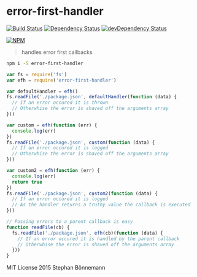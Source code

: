 # error-first-handler
[![Build Status](https://travis-ci.org/boennemann/error-first-handler.svg)](https://travis-ci.org/boennemann/error-first-handler)
[![Dependency Status](https://david-dm.org/boennemann/error-first-handler.svg)](https://david-dm.org/boennemann/error-first-handler)
[![devDependency Status](https://david-dm.org/boennemann/error-first-handler/dev-status.svg)](https://david-dm.org/boennemann/error-first-handler#info=devDependencies)

[![NPM](https://nodei.co/npm/error-first-handler.png?downloads=true&downloadRank=true&stars=true)](https://nodei.co/npm/error-first-handler/)

> handles error first callbacks

```bash
npm i -S error-first-handler
```
```js
var fs = require('fs')
var efh = require('error-first-handler')

var defaultHandler = efh()
fs.readFile('./package.json', defaultHandler(function (data) {
  // If an error occured it is thrown
  // Otherwhise the error is shaved off the arguments array
}))

var custom = efh(function (err) {
  console.log(err)
})
fs.readFile('./package.json', custom(function (data) {
  // If an error occured it is logged
  // Otherwhise the error is shaved off the arguments array
}))

var custom2 = efh(function (err) {
  console.log(err)
  return true
})
fs.readFile('./package.json', custom2(function (data) {
  // If an error occured it is logged
  // As the handler returns a truthy value the callback is executed
}))

// Passing errors to a parent callback is easy
function readFile(cb) {
  fs.readFile('./package.json', efh(cb)(function (data) {
    // If an error occured it is handled by the parent callback
    // Otherwhise the error is shaved off the arguments array
  }))  
}
```

MIT License
2015 Stephan Bönnemann
